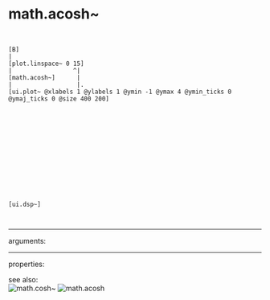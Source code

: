 # math.acosh~

```


[B]
|
[plot.linspace~ 0 15]
|                 ^|
[math.acosh~]      |
|                  |.
[ui.plot~ @xlabels 1 @ylabels 1 @ymin -1 @ymax 4 @ymin_ticks 0 @ymaj_ticks 0 @size 400 200]














[ui.dsp~]

            
```
---
arguments:


---
properties:


see also:<br>
![math.cosh~]("img/object_math.cosh~.png")
![math.acosh]("img/object_math.acosh.png")
